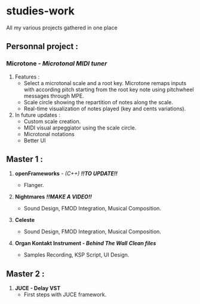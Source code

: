 # studies-work
All my various projects gathered in one place

## Personnal project :
### Microtone - _Microtonal MIDI tuner_
1. Features :
    - Select a microtonal scale and a root key. Microtone remaps inputs with according pitch starting from the root key note using pitchwheel messages through MPE.
    - Scale circle showing the repartition of notes along the scale.
    - Real-time visualization of notes played (key and cents variations).
2. In future updates :
    - Custom scale creation.
    - MIDI visual arpeggiator using the scale circle.
    - Microtonal notations
    - Better UI 

## Master 1 : 

1. **openFrameworks** - _(C++)_ 
***!!TO UPDATE!!***
    - Flanger.

1. **Nightmares**
***!!MAKE A VIDEO!!***
    - Sound Design, FMOD Integration, Musical Composition.

4. **Celeste**
    - Sound Design, FMOD Integration, Musical Composition.

5. **Organ Kontakt Instrument - _Behind The Wall_**
***Clean files***
    - Samples Recording, KSP Script, UI Design.

## Master 2 :

1. **JUCE - Delay VST**
    - First steps with JUCE framework.



